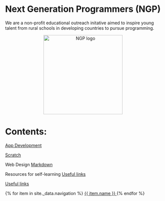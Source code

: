 # Next Generation Programmers (NGP) 

We are a non-profit educational outreach initative 
aimed to inspire young talent from rural schools in developing countries to pursue programming.

<p align="center"> 
  <img src="https://github.com/torgyn/nextgenprog/blob/main/ngpLogo.png?raw=true" alt="NGP logo" width="256">
</p> 


# Contents:
[App Development](/nextgenprog/app_development/)

[Scratch](/nextgenprog/scratch/)

Web Design
[Markdown](/nextgenprog/web_design/markdown)

Resources for self-learning
[Useful links](/nextgenprog/remote_learning/)

[Useful links](/nextgenprog/resources/)


<nav>
  {% for item in site._data.navigation %}
    <a href="{{ item.link }}" {% if page.url == item.link %}style="color: red;"{% endif %}>
      {{ item.name }}
    </a>
  {% endfor %}
</nav>

